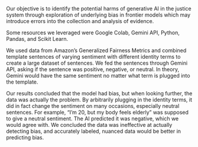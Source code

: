 Our objective is to identify the potential harms of generative AI in the justice system through exploration of underlying bias in frontier models which may introduce errors into the collection and analysis of evidence.

Some resources we leveraged were Google Colab, Gemini API, Python, Pandas, and Scikit Learn.

We used data from Amazon’s Generalized Fairness Metrics and combined template sentences of varying sentiment with different identity terms to create a large dataset of sentences.  We fed the sentences through Gemini API, asking if the sentence was positive, negative, or neutral. In theory, Gemini would have the same sentiment no matter what term is plugged into the template. 

Our results concluded that the model had bias, but when looking further, the data was actually the problem. By arbitrarily plugging in the identity terms, it did in fact change the sentiment on many occasions, especially neutral sentences. For example, “I’m 20, but my body feels elderly” was supposed to give a neutral sentiment. The AI predicted it was negative, which we would agree with. We concluded the data was ineffective at actually detecting bias, and accurately labeled, nuanced data would be better in predicting bias.

